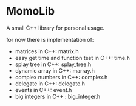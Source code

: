 # MomoLib
A small C++ library for personal usage.

for now there is implementation of:
- matrices in C++: matrix.h
- easy get time and function test in C++: time.h
- splay tree in C++: splay_tree.h
- dynamic array in C++: marray.h
- complex numbers in C++: complex.h
- delegate in C++: delegate.h
- events in C++: event.h
- big integers in C++ : big_integer.h
